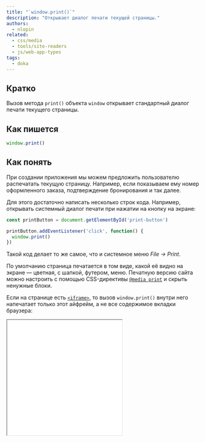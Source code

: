 ```yaml
---
title: "`window.print()`"
description: "Открывает диалог печати текущей страницы."
authors:
  - nlopin
related:
  - css/media
  - tools/site-readers
  - js/web-app-types
tags:
  - doka
---
```


## Кратко

Вызов метода `print()` объекта `window` открывает стандартный диалог печати текущего страницы.

## Как пишется

```js
window.print()
```

## Как понять

При создании приложения мы можем предложить пользователю распечатать текущую страницу. Например, если показываем ему номер оформленного заказа, подтверждение бронирования и так далее.

Для этого достаточно написать несколько строк кода. Например, открывать системный диалог печати при нажатии на кнопку на экране:

```js
const printButton = document.getElementById('print-button')

printButton.addEventListener('click', function() {
  window.print()
})
```

Такой код делает то же самое, что и системное меню _File → Print_.

По умолчанию страница печатается в том виде, какой её видно на экране — цветная, с шапкой, футером, меню. Печатную версию сайта можно настроить с помощью CSS-директивы [`@media print`](/css/media/) и скрыть ненужные блоки.

Если на странице есть [`<iframe>`](/html/iframe/), то вызов `window.print()` внутри него напечатает только этот айфрейм, а не все содержимое вкладки браузера:

<iframe title="Программный вызов печати" src="demos/index.html" height="300"></iframe>
